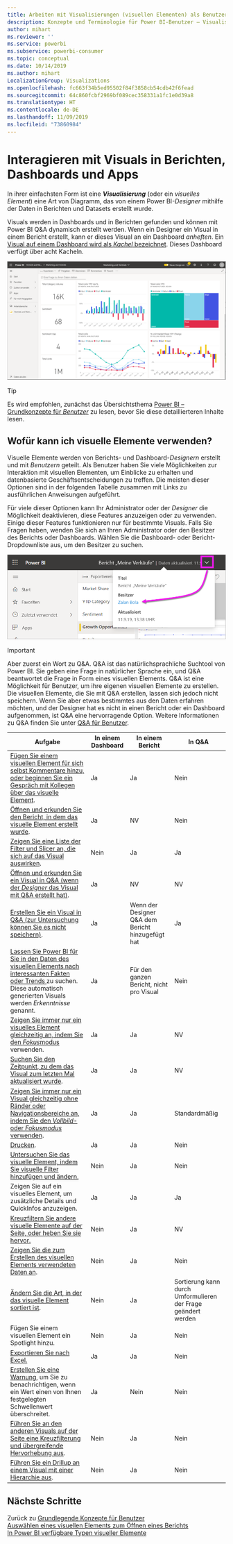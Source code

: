 ```yaml
---
title: Arbeiten mit Visualisierungen (visuellen Elementen) als Benutzer
description: Konzepte und Terminologie für Power BI-Benutzer – Visualisierungen, visuelle Elemente. Was ist eine Power BI-Visualisierung bzw. ein visuelles Element.
author: mihart
ms.reviewer: ''
ms.service: powerbi
ms.subservice: powerbi-consumer
ms.topic: conceptual
ms.date: 10/14/2019
ms.author: mihart
LocalizationGroup: Visualizations
ms.openlocfilehash: fc663f34b5ed95502f84f3858cb54cdb42f6fead
ms.sourcegitcommit: 64c860fcbf2969bf089cec358331a1fc1e0d39a8
ms.translationtype: HT
ms.contentlocale: de-DE
ms.lasthandoff: 11/09/2019
ms.locfileid: "73860984"
---
```

# <a name="interact-with-visuals-in-reports-dashboards-and-apps"></a>Interagieren mit Visuals in Berichten, Dashboards und Apps

In ihrer einfachsten Form ist eine ***Visualisierung*** (oder ein *visuelles Element*) eine Art von Diagramm, das von einem Power BI-*Designer* mithilfe der Daten in Berichten und Datasets erstellt wurde. 

Visuals werden in Dashboards und in Berichten gefunden und können mit Power BI Q&A dynamisch erstellt werden. Wenn ein Designer ein Visual in einem Bericht erstellt, kann er dieses Visual an ein Dashboard *anheften*. Ein [Visual auf einem Dashboard wird als *Kachel* bezeichnet](end-user-tiles.md). Dieses Dashboard verfügt über acht Kacheln. 

![Dashboard mit Kacheln](media/end-user-visualizations/power-bi-dashboard.png)

> [!TIP]
> Es wird empfohlen, zunächst das Übersichtsthema [Power BI – Grundkonzepte für *Benutzer*](end-user-basic-concepts.md) zu lesen, bevor Sie diese detaillierteren Inhalte lesen.

## <a name="what-can-i-do-with-visuals"></a>Wofür kann ich visuelle Elemente verwenden?

Visuelle Elemente werden von Berichts- und Dashboard-*Designern* erstellt und mit *Benutzern* geteilt. Als Benutzer haben Sie viele Möglichkeiten zur Interaktion mit visuellen Elementen, um Einblicke zu erhalten und datenbasierte Geschäftsentscheidungen zu treffen. Die meisten dieser Optionen sind in der folgenden Tabelle zusammen mit Links zu ausführlichen Anweisungen aufgeführt.

Für viele dieser Optionen kann Ihr Administrator oder der *Designer* die Möglichkeit deaktivieren, diese Features anzuzeigen oder zu verwenden. Einige dieser Features funktionieren nur für bestimmte Visuals.  Falls Sie Fragen haben, wenden Sie sich an Ihren Administrator oder den Besitzer des Berichts oder Dashboards. Wählen Sie die Dashboard- oder Bericht-Dropdownliste aus, um den Besitzer zu suchen. 

![Titel-Dropdown mit Besitzer](media/end-user-visualizations/power-bi-owner.png)


> [!IMPORTANT]
> Aber zuerst ein Wort zu Q&A. Q&A ist das natürlichsprachliche Suchtool von Power BI. Sie geben eine Frage in natürlicher Sprache ein, und Q&A beantwortet die Frage in Form eines visuellen Elements. Q&A ist eine Möglichkeit für Benutzer, um ihre eigenen visuellen Elemente zu erstellen. Die visuellen Elemente, die Sie mit Q&A erstellen, lassen sich jedoch nicht speichern. Wenn Sie aber etwas bestimmtes aus den Daten erfahren möchten, und der Designer hat es nicht in einen Bericht oder ein Dashboard aufgenommen, ist Q&A eine hervorragende Option. Weitere Informationen zu Q&A finden Sie unter [Q&A für Benutzer](end-user-q-and-a.md).



|Aufgabe  |In einem Dashboard  |In einem Bericht  | In Q&A
|---------|---------|---------|--------|
|[Fügen Sie einem visuellen Element für sich selbst Kommentare hinzu, oder beginnen Sie ein Gespräch mit Kollegen über das visuelle Element](end-user-comment.md).     |  Ja       |   Ja      |  Nein  |
|[Öffnen und erkunden Sie den Bericht, in dem das visuelle Element erstellt wurde](end-user-tiles.md).     |    Ja     |   NV      |  Nein |
|[Zeigen Sie eine Liste der Filter und Slicer an, die sich auf das Visual auswirken](end-user-report-filter.md).     |    Nein     |   Ja      |  Ja |
|[Öffnen und erkunden Sie ein Visual in Q&A (wenn der *Designer* das Visual mit Q&A erstellt hat)](end-user-q-and-a.md).     |   Ja      |   NV      |  NV  |
|[Erstellen Sie ein Visual in Q&A (zur Untersuchung können Sie es nicht speichern)](end-user-q-and-a.md).     |   Ja      |   Wenn der Designer Q&A dem Bericht hinzugefügt hat      |  Ja  |
|[Lassen Sie Power BI für Sie in den Daten des visuellen Elements nach interessanten Fakten oder Trends ](end-user-insights.md) zu suchen.  Diese automatisch generierten Visuals werden *Erkenntnisse* genannt.     |    Ja     |  Für den ganzen Bericht, nicht pro Visual       | Nein   |
|[Zeigen Sie immer nur ein visuelles Element gleichzeitig an, indem Sie den *Fokus*modus](end-user-focus.md) verwenden.     | Ja        |   Ja      | NV  |
|[Suchen Sie den Zeitpunkt, zu dem das Visual zum letzten Mal aktualisiert wurde](end-user-fresh.md).     |  Ja       |    Ja     | NV  |
|[Zeigen Sie immer nur ein Visual gleichzeitig ohne Ränder oder Navigationsbereiche an, indem Sie den *Vollbild-* oder *Fokusmodus* verwenden](end-user-focus.md).     |   Ja      |  Ja       | Standardmäßig  |
|[Drucken](end-user-print.md).     |  Ja       |   Ja      | Nein  |
|[Untersuchen Sie das visuelle Element, indem Sie visuelle Filter hinzufügen und ändern.](end-user-report-filter.md)     |    Nein     |   Ja      | Nein  |
|Zeigen Sie auf ein visuelles Element, um zusätzliche Details und QuickInfos anzuzeigen.     |    Ja     |   Ja      | Ja  |
|[Kreuzfiltern Sie andere visuelle Elemente auf der Seite, oder heben Sie sie hervor.](end-user-interactions.md)    |   Nein      |   Ja      | NV  |
|[Zeigen Sie die zum Erstellen des visuellen Elements verwendeten Daten an](end-user-show-data.md).     |  Nein       |   Ja      | Nein  |
| [Ändern Sie die Art, in der das visuelle Element sortiert ist](end-user-change-sort.md). | Nein  | Ja  | Sortierung kann durch Umformulieren der Frage geändert werden  |
| Fügen Sie einem visuellen Element ein Spotlight hinzu. | Nein  | Ja  |  Nein |
| [Exportieren Sie nach Excel.](end-user-export.md) | Ja | Ja | Nein|
| [Erstellen Sie eine Warnung](end-user-alerts.md), um Sie zu benachrichtigen, wenn ein Wert einen von Ihnen festgelegten Schwellenwert überschreitet.  | Ja  | Nein  | Nein |
| [Führen Sie an den anderen Visuals auf der Seite eine Kreuzfilterung und übergreifende Hervorhebung aus](end-user-report-filter.md).  | Nein      | Ja  | Nein  |
| [Führen Sie ein Drillup an einem Visual mit einer Hierarchie aus](end-user-drill.md).  | Nein  | Ja   | Nein |

## <a name="next-steps"></a>Nächste Schritte
Zurück zu [Grundlegende Konzepte für Benutzer](end-user-basic-concepts.md)    
[Auswählen eines visuellen Elements zum Öffnen eines Berichts](end-user-report-open.md)    
[In Power BI verfügbare Typen visueller Elemente](end-user-visual-type.md)